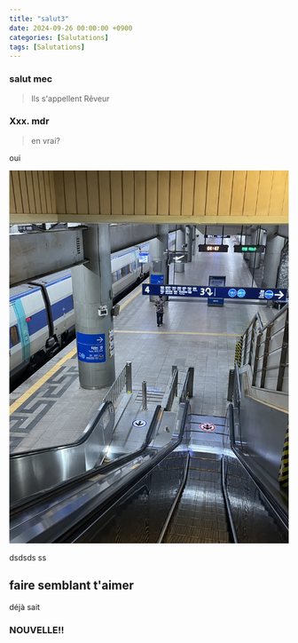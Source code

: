 ```yaml
---
title: "salut3"
date: 2024-09-26 00:00:00 +0900
categories: [Salutations]
tags: [Salutations]
---
```






### salut mec

> Ils s'appellent Rêveur

### Xxx. mdr

> en vrai?

oui

![IMG_5342](../images/2024-09-26-salut3/IMG_5342-7333363.JPG)

dsdsds
ss

## faire semblant t'aimer

déjà sait

### NOUVELLE!!